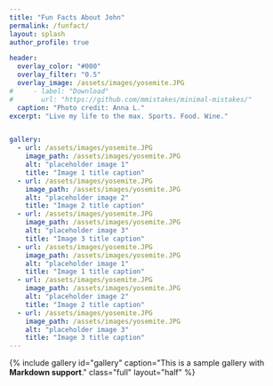 ```yaml
---
title: "Fun Facts About John"
permalink: /funfact/
layout: splash
author_profile: true

header:
  overlay_color: "#000"
  overlay_filter: "0.5"
  overlay_image: /assets/images/yosemite.JPG
#     - label: "Download"
#       url: "https://github.com/mmistakes/minimal-mistakes/"
  caption: "Photo credit: Anna L."
excerpt: "Live my life to the max. Sports. Food. Wine."


gallery:
  - url: /assets/images/yosemite.JPG
    image_path: /assets/images/yosemite.JPG
    alt: "placeholder image 1"
    title: "Image 1 title caption"
  - url: /assets/images/yosemite.JPG
    image_path: /assets/images/yosemite.JPG
    alt: "placeholder image 2"
    title: "Image 2 title caption"
  - url: /assets/images/yosemite.JPG
    image_path: /assets/images/yosemite.JPG
    alt: "placeholder image 3"
    title: "Image 3 title caption"
  - url: /assets/images/yosemite.JPG
    image_path: /assets/images/yosemite.JPG
    alt: "placeholder image 1"
    title: "Image 1 title caption"
  - url: /assets/images/yosemite.JPG
    image_path: /assets/images/yosemite.JPG
    alt: "placeholder image 2"
    title: "Image 2 title caption"
  - url: /assets/images/yosemite.JPG
    image_path: /assets/images/yosemite.JPG
    alt: "placeholder image 3"
    title: "Image 3 title caption"
---
```


{% include gallery id="gallery" caption="This is a sample gallery with **Markdown support**." class="full" layout="half" %}